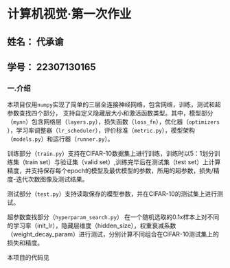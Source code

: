 # 计算机视觉·第一次作业

## 姓名： 代承谕

## 学号： 22307130165



### 一.介绍

本项目仅用`numpy`实现了简单的三层全连接神经网络，包含网络，训练，测试和超参数查找四个部分， 支持自定义隐藏层大小和激活函数类型。其中，模型部分（`mynn`）包含网络层（`layers.py`），损失函数（`loss_fn`），优化器（`optimizers` ），学习率调整器（`lr_scheduler`），评价标准（`metric.py`），模型架构（`models.py`）和运行器（`runner.py`）。

训练部分（`train.py`）支持在CIFAR-10数据集上进行训练，训练时以5：1划分训练集（train set）与验证集（valid set）,训练完毕后在测试集（test set）上计算精度，并支持保存每个epoch的模型及最优模型的参数，所用的超参数，损失/精度-迭代次数图像及测试结果。

测试部分（`test.py`）支持读取保存的模型参数，并在CIFAR-10的测试集上进行测试。

超参数查找部分（`hyperparam_search.py`） 在一个随机选取的0.1x样本上对不同的学习率（init_lr），隐藏层维度（hidden_size），权重衰减系数（weight_decay_param）进行测试，分别计算不同组合在CIFAR-10测试集上的损失和精度。

本项目的代码见

